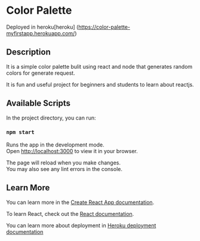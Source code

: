 # Color Palette
Deployed in heroku[heroku] (https://color-palette-myfirstapp.herokuapp.com/)

## Description

It is a simple color palette bulit using react and node  that generates random colors for generate request.

It is fun and useful project  for beginners and students to learn about reactjs.


## Available Scripts

In the project directory, you can run:

### `npm start`

Runs the app in the development mode.\
Open [http://localhost:3000](http://localhost:3000) to view it in your browser.

The page will reload when you make changes.\
You may also see any lint errors in the console.


## Learn More

You can learn more in the [Create React App documentation](https://facebook.github.io/create-react-app/docs/getting-started).

To learn React, check out the [React documentation](https://reactjs.org/).

You can learn more about deployment in [Heroku deployment documentation](//https://devcenter.heroku.com/categories/reference)

